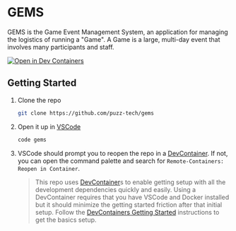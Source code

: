 # GEMS

GEMS is the Game Event Management System, an application for managing the logistics of running a "Game".  A Game is a
large, multi-day event that involves many participants and staff.

[![Open in Dev Containers](https://img.shields.io/static/v1?label=Dev%20Containers&message=Open&color=blue&logo=visualstudiocode)](https://vscode.dev/redirect?url=vscode://ms-vscode-remote.remote-containers/cloneInVolume?url=https://github.com/puzz-tech/gems)

## Getting Started

1. Clone the repo

   ```bash
   git clone https://github.com/puzz-tech/gems
   ```

2. Open it up in [VSCode]

   ```bash
   code gems
   ```

3. VSCode should prompt you to reopen the repo in a [DevContainer].  If not, you can open the command palette and search
   for `Remote-Containers: Reopen in Container`.
   > This repo uses [DevContainer]s to enable getting setup with all the development dependencies quickly and easily.
   > Using a DevContainer requires that you have VSCode and Docker installed but it should minimize the getting started
   > friction after that initial setup. Follow the [DevContainers Getting Started] instructions to get the basics setup.

[VSCode]: https://code.visualstudio.com/
[DevContainer]: https://code.visualstudio.com/docs/devcontainers/containers
[DevContainers Getting Started]: https://code.visualstudio.com/docs/devcontainers/containers#_getting-started